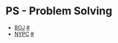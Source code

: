 # PS - Problem Solving


- <a href='https://github.com/DM-09/BaekjoonCode'>BOJ</a> <a href='https://www.acmicpc.net/'>#</a>
- <a href='https://github.com/happydm09/PS/tree/main/NYPC'>NYPC</a> <a href='https://nypc.github.io/'>#</a>

